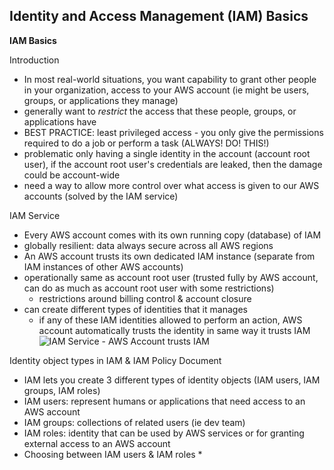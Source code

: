## Identity and Access Management (IAM) Basics

**IAM Basics**

Introduction
* In most real-world situations, you want capability to grant other people in your organization, access to your AWS account (ie might be users, groups, or applications they manage)
* generally want to _restrict_ the access that these people, groups, or applications have 
* BEST PRACTICE: least privileged access - you only give the permissions required to do a job or perform a task (ALWAYS! DO! THIS!)
* problematic only having a single identity in the account (account root user), if the account root user's credentials are leaked, then the damage could be account-wide
* need a way to allow more control over what access is given to our AWS accounts (solved by the IAM service)

IAM Service
* Every AWS account comes with its own running copy (database) of IAM
* globally resilient: data always secure across all AWS regions
* An AWS account trusts its own dedicated IAM instance (separate from IAM instances of other AWS accounts)
* operationally same as account root user (trusted fully by AWS account, can do as much as account root user with some restrictions)
  * restrictions around billing control & account closure
* can create different types of identities that it manages
  * if any of these IAM identities allowed to perform an action, AWS account automatically trusts the identity in same way it trusts IAM 
![IAM Service - AWS Account trusts IAM](https://i.postimg.cc/KYfn1BWw/image11.png)

Identity object types in IAM & IAM Policy Document
* IAM lets you create 3 different types of identity objects (IAM users, IAM groups, IAM roles)
* IAM users: represent humans or applications that need access to an AWS account
* IAM groups: collections of related users (ie dev team)
* IAM roles: identity that can be used by AWS services or for granting external access to an AWS account
* Choosing between IAM users & IAM roles
  * 
